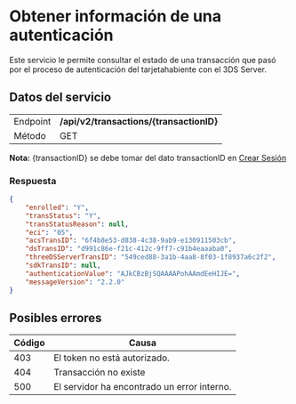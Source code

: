 # Obtener información de una autenticación

Este servicio le permite consultar el estado de una transacción que pasó por el proceso de autenticación del tarjetahabiente con el 3DS Server.

## Datos del servicio
|          |                                          |
|----------|------------------------------------------|
| Endpoint | **/api/v2/transactions/{transactionID}** |
| Método   | GET                                      |

**Nota:** {transactionID} se debe tomar del dato transactionID en [Crear Sesión](crear-session)

### Respuesta
```json
{
    "enrolled": "Y",
    "transStatus": "Y",
    "transStatusReason": null,
    "eci": "05",
    "acsTransID": "6f4b8e53-d838-4c38-9ab9-e130911503cb",
    "dsTransID": "d991c86e-f21c-412c-9ff7-c91b4eaaaba0",
    "threeDSServerTransID": "549ced88-3a1b-4aa8-8f03-1f8937a6c2f2",
    "sdkTransID": null,
    "authenticationValue": "AJkCBzBjSQAAAAPohAAmdEeHIJE=",
    "messageVersion": "2.2.0"
}
```

## Posibles errores

| Código | Causa                                       |
|--------|---------------------------------------------|
| 403    | El token no está autorizado.                | 
| 404    | Transacción no existe                       | 
| 500    | El servidor ha encontrado un error interno. | 
